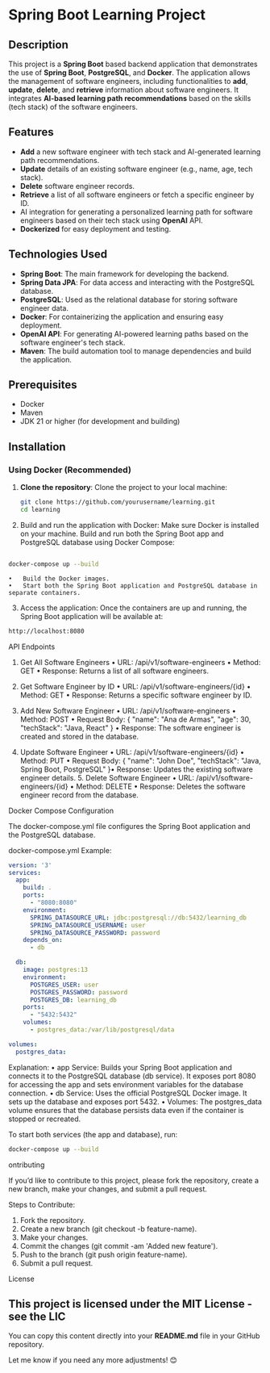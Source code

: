 # **Spring Boot Learning Project**

## **Description**
This project is a **Spring Boot** based backend application that demonstrates the use of **Spring Boot**, **PostgreSQL**, and **Docker**. The application allows the management of software engineers, including functionalities to **add**, **update**, **delete**, and **retrieve** information about software engineers. It integrates **AI-based learning path recommendations** based on the skills (tech stack) of the software engineers.

## **Features**
- **Add** a new software engineer with tech stack and AI-generated learning path recommendations.
- **Update** details of an existing software engineer (e.g., name, age, tech stack).
- **Delete** software engineer records.
- **Retrieve** a list of all software engineers or fetch a specific engineer by ID.
- AI integration for generating a personalized learning path for software engineers based on their tech stack using **OpenAI** API.
- **Dockerized** for easy deployment and testing.

## **Technologies Used**
- **Spring Boot**: The main framework for developing the backend.
- **Spring Data JPA**: For data access and interacting with the PostgreSQL database.
- **PostgreSQL**: Used as the relational database for storing software engineer data.
- **Docker**: For containerizing the application and ensuring easy deployment.
- **OpenAI API**: For generating AI-powered learning paths based on the software engineer's tech stack.
- **Maven**: The build automation tool to manage dependencies and build the application.

## **Prerequisites**
- Docker
- Maven
- JDK 21 or higher (for development and building)

## **Installation**

### **Using Docker (Recommended)**

1. **Clone the repository**:
   Clone the project to your local machine:

   ```bash
   git clone https://github.com/yourusername/learning.git
   cd learning
   ```
2.	Build and run the application with Docker:
   Make sure Docker is installed on your machine.
   Build and run both the Spring Boot app and PostgreSQL database using Docker Compose:

```bash

docker-compose up --build
```
	•	Build the Docker images.
	•	Start both the Spring Boot application and PostgreSQL database in separate containers.
3.	Access the application:
   Once the containers are up and running, the Spring Boot application will be available at:

   ```bash
   http://localhost:8080
   ```
API Endpoints
1.	Get All Software Engineers
•	URL: /api/v1/software-engineers
•	Method: GET
•	Response: Returns a list of all software engineers.
2.	Get Software Engineer by ID
•	URL: /api/v1/software-engineers/{id}
•	Method: GET
•	Response: Returns a specific software engineer by ID.
3.	Add New Software Engineer
•	URL: /api/v1/software-engineers
•	Method: POST
•	Request Body:
	  {
	  "name": "Ana de Armas",
	  "age": 30,
	  "techStack": "Java, React"
	  }
•	Response: The software engineer is created and stored in the database.

4. Update Software Engineer
   •	URL: /api/v1/software-engineers/{id}
   •	Method: PUT
   •	Request Body:
   {
   "name": "John Doe",
   "techStack": "Java, Spring Boot, PostgreSQL"
   }•	Response: Updates the existing software engineer details.
	5.	Delete Software Engineer
		  •	URL: /api/v1/software-engineers/{id}
		  •	Method: DELETE
		  •	Response: Deletes the software engineer record from the database.

Docker Compose Configuration

The docker-compose.yml file configures the Spring Boot application and the PostgreSQL database.

docker-compose.yml Example:
```yaml
version: '3'
services:
  app:
    build: .
    ports:
      - "8080:8080"
    environment:
      SPRING_DATASOURCE_URL: jdbc:postgresql://db:5432/learning_db
      SPRING_DATASOURCE_USERNAME: user
      SPRING_DATASOURCE_PASSWORD: password
    depends_on:
      - db

  db:
    image: postgres:13
    environment:
      POSTGRES_USER: user
      POSTGRES_PASSWORD: password
      POSTGRES_DB: learning_db
    ports:
      - "5432:5432"
    volumes:
      - postgres_data:/var/lib/postgresql/data

volumes:
  postgres_data:
```

Explanation:
•	app Service: Builds your Spring Boot application and connects it to the PostgreSQL database (db service). It exposes port 8080 for accessing the app and sets environment variables for the database connection.
•	db Service: Uses the official PostgreSQL Docker image. It sets up the database and exposes port 5432.
•	Volumes: The postgres_data volume ensures that the database persists data even if the container is stopped or recreated.

To start both services (the app and database), run:
```bash
docker-compose up --build	
```

ontributing

If you’d like to contribute to this project, please fork the repository, create a new branch, make your changes, and submit a pull request.

Steps to Contribute:
1.	Fork the repository.
2.	Create a new branch (git checkout -b feature-name).
3.	Make your changes.
4.	Commit the changes (git commit -am 'Added new feature').
5.	Push to the branch (git push origin feature-name).
6.	Submit a pull request.

License

This project is licensed under the MIT License - see the LIC
---

You can copy this content directly into your **README.md** file in your GitHub repository.

Let me know if you need any more adjustments! 😊
   
   